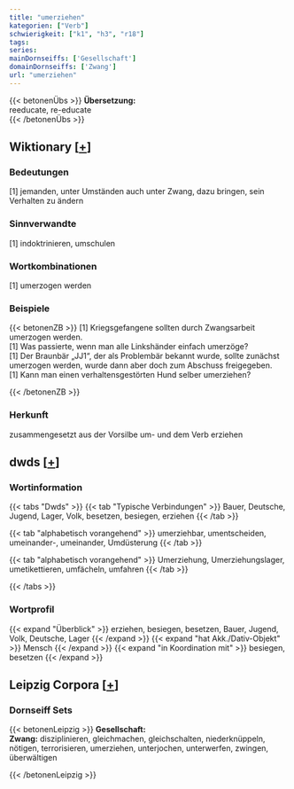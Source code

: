 ```yaml
---
title: "umerziehen"
kategorien: ["Verb"]
schwierigkeit: ["k1", "h3", "r18"]
tags:
series:
mainDornseiffs: ['Gesellschaft']
domainDornseiffs: ['Zwang']
url: "umerziehen"
---
```


{{< betonenÜbs >}}
**Übersetzung:**  
reeducate, re-educate  
{{< /betonenÜbs >}}

## Wiktionary [[+](https://de.wiktionary.org/wiki/umerziehen)]

### Bedeutungen
[1] jemanden, unter Umständen auch unter Zwang, dazu bringen, sein Verhalten zu ändern  

### Sinnverwandte
[1] indoktrinieren, umschulen  

### Wortkombinationen
[1] umerzogen werden  

### Beispiele
{{< betonenZB >}}
[1] Kriegsgefangene sollten durch Zwangsarbeit umerzogen werden.  
[1] Was passierte, wenn man alle Linkshänder einfach umerzöge?  
[1] Der Braunbär „JJ1“, der als Problembär bekannt wurde, sollte zunächst umerzogen werden, wurde dann aber doch zum Abschuss freigegeben.  
[1] Kann man einen verhaltensgestörten Hund selber umerziehen?  

{{< /betonenZB >}}
### Herkunft
zusammengesetzt aus der Vorsilbe um- und dem Verb erziehen  



## dwds [[+](https://www.dwds.de/wb/umerziehen)]

### Wortinformation
{{< tabs "Dwds" >}}
{{< tab "Typische Verbindungen" >}}
Bauer, Deutsche, Jugend, Lager, Volk, besetzen, besiegen, erziehen
{{< /tab >}}

{{< tab "alphabetisch vorangehend" >}}
umerziehbar, umentscheiden, umeinander-, umeinander, Umdüsterung
{{< /tab >}}

{{< tab "alphabetisch vorangehend" >}}
Umerziehung, Umerziehungslager, umetikettieren, umfächeln, umfahren
{{< /tab >}}

{{< /tabs >}}

### Wortprofil
{{< expand "Überblick" >}} erziehen, besiegen, besetzen, Bauer, Jugend, Volk, Deutsche, Lager {{< /expand >}}
{{< expand "hat Akk./Dativ-Objekt" >}} Mensch {{< /expand >}}
{{< expand "in Koordination mit" >}} besiegen, besetzen {{< /expand >}}

## Leipzig Corpora [[+](https://corpora.uni-leipzig.de/en/res?word=umerziehen&corpusId=deu_newscrawl-public_2018)]

### Dornseiff Sets
{{< betonenLeipzig >}}
**Gesellschaft:**  
**Zwang:** disziplinieren, gleichmachen, gleichschalten, niederknüppeln, nötigen, terrorisieren, umerziehen, unterjochen, unterwerfen, zwingen, überwältigen  

{{< /betonenLeipzig >}}
